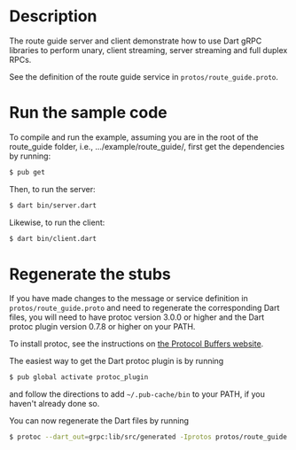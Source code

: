 # Description
The route guide server and client demonstrate how to use Dart gRPC libraries to
perform unary, client streaming, server streaming and full duplex RPCs.

See the definition of the route guide service in `protos/route_guide.proto`.

# Run the sample code
To compile and run the example, assuming you are in the root of the route_guide
folder, i.e., .../example/route_guide/, first get the dependencies by running:

```sh
$ pub get
```

Then, to run the server:

```sh
$ dart bin/server.dart
```

Likewise, to run the client:

```sh
$ dart bin/client.dart
```

# Regenerate the stubs

If you have made changes to the message or service definition in
`protos/route_guide.proto` and need to regenerate the corresponding Dart files,
you will need to have protoc version 3.0.0 or higher and the Dart protoc plugin
version 0.7.8 or higher on your PATH.

To install protoc, see the instructions on
[the Protocol Buffers website](https://developers.google.com/protocol-buffers/).

The easiest way to get the Dart protoc plugin is by running

```sh
$ pub global activate protoc_plugin
```

and follow the directions to add `~/.pub-cache/bin` to your PATH, if you haven't
already done so.

You can now regenerate the Dart files by running

```sh
$ protoc --dart_out=grpc:lib/src/generated -Iprotos protos/route_guide.proto
```
